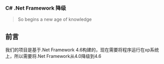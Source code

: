 ### C# .Net Framework 降级

> So begins a new age of knowledge

## 前言

  我们的项目是基于.Net Framework 4.6构建的，现在需要将程序运行在xp系统上，所以需要将.Net Framework从4.0降级到4.6